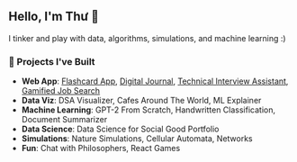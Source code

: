 ## Hello, I'm Thư 👋

I tinker and play with data, algorithms, simulations, and machine learning :)

### 🌱 Projects I've Built
- **Web App**: [Flashcard App](https://github.com/thuinanutshell/flashcard-app), [Digital Journal](https://github.com/thuinanutshell/zen-digital-journal), [Technical Interview Assistant](https://github.com/thuinanutshell/ai-technical-interviewer), [Gamified Job Search](https://github.com/thuinanutshell/gamified-job-search)
- **Data Viz**: DSA Visualizer, Cafes Around The World, ML Explainer
- **Machine Learning**: GPT-2 From Scratch, Handwritten Classification, Document Summarizer
- **Data Science**: Data Science for Social Good Portfolio
- **Simulations**: Nature Simulations, Cellular Automata, Networks
- **Fun**: Chat with Philosophers, React Games
<!--
**thuinanutshell/thuinanutshell** is a ✨ _special_ ✨ repository because its `README.md` (this file) appears on your GitHub profile.

Here are some ideas to get you started:

- 🔭 I’m currently working on ...
- 🌱 I’m currently learning ...
- 👯 I’m looking to collaborate on ...
- 🤔 I’m looking for help with ...
- 💬 Ask me about ...
- 📫 How to reach me: ...
- 😄 Pronouns: ...
- ⚡ Fun fact: ...
-->
